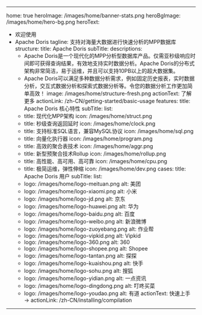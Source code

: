 <!-- 
Licensed to the Apache Software Foundation (ASF) under one
or more contributor license agreements.  See the NOTICE file
distributed with this work for additional information
regarding copyright ownership.  The ASF licenses this file
to you under the Apache License, Version 2.0 (the
"License"); you may not use this file except in compliance
with the License.  You may obtain a copy of the License at

  http://www.apache.org/licenses/LICENSE-2.0

Unless required by applicable law or agreed to in writing,
software distributed under the License is distributed on an
"AS IS" BASIS, WITHOUT WARRANTIES OR CONDITIONS OF ANY
KIND, either express or implied.  See the License for the
specific language governing permissions and limitations
under the License.
-->

---
home: true
heroImage: /images/home/banner-stats.png
heroBgImage: /images/home/hero-bg.png
heroText:
  - 欢迎使用
  - Apache Doris
tagline: 支持对海量大数据进行快速分析的MPP数据库
structure: 
  title: Apache Doris
  subTitle: 
  descriptions: 
    - Apache Doris是一个现代化的MPP分析型数据库产品。仅需亚秒级响应时间即可获得查询结果，有效地支持实时数据分析。Apache Doris的分布式架构非常简洁，易于运维，并且可以支持10PB以上的超大数据集。
    - Apache Doris可以满足多种数据分析需求，例如固定历史报表，实时数据分析，交互式数据分析和探索式数据分析等。令您的数据分析工作更加简单高效！
  image: /images/home/structure-fresh.png
  actionText: 了解更多
  actionLink: /zh-CN/getting-started/basic-usage
features:
  title: Apache Doris 核心特性
  subTitle: 
  list: 
    - title: 现代化MPP架构
      icon: /images/home/struct.png
    - title: 秒级查询返回延时
      icon: /images/home/clock.png
    - title: 支持标准SQL语言，兼容MySQL协议
      icon: /images/home/sql.png
    - title: 向量化执行器
      icon: /images/home/program.png
    - title: 高效的聚合表技术
      icon: /images/home/aggr.png
    - title: 新型预聚合技术Rollup
      icon: /images/home/rollup.png
    - title: 高性能、高可用、高可靠
      icon: /images/home/cpu.png
    - title: 极简运维，弹性伸缩
      icon: /images/home/dev.png
cases:
  title: Apache Doris 用户
  subTitle: 
  list:
    - logo: /images/home/logo-meituan.png
      alt: 美团
    - logo: /images/home/logo-xiaomi.png
      alt: 小米
    - logo: /images/home/logo-jd.png
      alt: 京东
    - logo: /images/home/logo-huawei.png
      alt: 华为
    - logo: /images/home/logo-baidu.png
      alt: 百度
    - logo: /images/home/logo-weibo.png
      alt: 新浪微博
    - logo: /images/home/logo-zuoyebang.png
      alt: 作业帮
    - logo: /images/home/logo-vipkid.png
      alt: Vipkid
    - logo: /images/home/logo-360.png
      alt: 360
    - logo: /images/home/logo-shopee.png
      alt: Shopee
    - logo: /images/home/logo-tantan.png
      alt: 探探
    - logo: /images/home/logo-kuaishou.png
      alt: 快手
    - logo: /images/home/logo-sohu.png
      alt: 搜狐
    - logo: /images/home/logo-yidian.png
      alt: 一点资讯
    - logo: /images/home/logo-dingdong.png
      alt: 叮咚买菜
    - logo: /images/home/logo-youdao.png
      alt: 有道
actionText: 快速上手 →
actionLink: /zh-CN/installing/compilation
---
